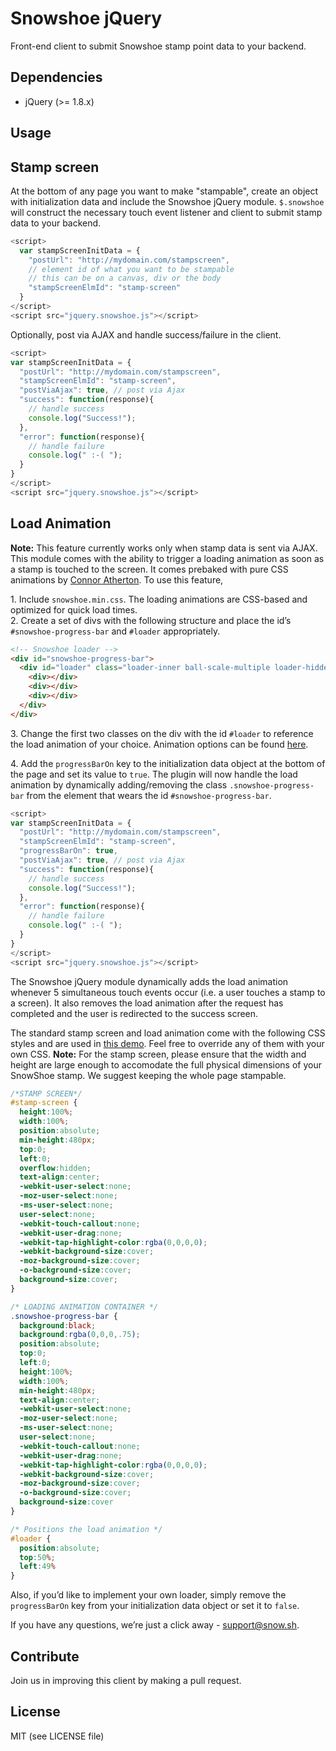 Snowshoe jQuery
============
Front-end client to submit Snowshoe stamp point data to your backend.

## Dependencies
- jQuery (>= 1.8.x)

## Usage
Stamp screen
--
At the bottom of any page you want to make "stampable", create an object with initialization data and include the Snowshoe jQuery module. ``$.snowshoe`` will construct the necessary touch event listener and client to submit stamp data to your backend.

```javascript
<script>
  var stampScreenInitData = {
    "postUrl": "http://mydomain.com/stampscreen",
    // element id of what you want to be stampable
    // this can be on a canvas, div or the body
    "stampScreenElmId": "stamp-screen"
  }
</script>
<script src="jquery.snowshoe.js"></script>
```

Optionally, post via AJAX and handle success/failure in the client.
```javascript
<script>
var stampScreenInitData = {
  "postUrl": "http://mydomain.com/stampscreen",
  "stampScreenElmId": "stamp-screen",
  "postViaAjax": true, // post via Ajax  
  "success": function(response){
    // handle success
    console.log("Success!");
  },
  "error": function(response){
    // handle failure
    console.log(" :-( ");
  }
}
</script>
<script src="jquery.snowshoe.js"></script>
```

Load Animation
--
**Note:** This feature currently works only when stamp data is sent via AJAX. This module comes with the ability to trigger a loading animation as soon as a stamp is touched to the screen.  It comes prebaked with pure CSS animations by [Connor Atherton](http://connoratherton.com/loaders).  To use this feature,

1\. Include `snowshoe.min.css`.  The loading animations are CSS-based and optimized for quick load times.  
2\. Create a set of divs with the following structure and place the id’s `#snowshoe-progress-bar` and `#loader` appropriately.

```html
<!-- Snowshoe loader -->
<div id="snowshoe-progress-bar">
  <div id="loader" class="loader-inner ball-scale-multiple loader-hidden">
    <div></div>
    <div></div>
    <div></div>
  </div>
</div>
```

3\. Change the first two classes on the div with the id `#loader` to reference the load animation of your choice.  Animation options can be found [here](http://connoratherton.com/loaders).

4\. Add the `progressBarOn` key to the initialization data object at the bottom of the page and set its value to `true`.  The plugin will now handle the load animation by dynamically adding/removing the class `.snowshoe-progress-bar` from the element that wears the id `#snowshoe-progress-bar`.

```javascript
<script>
var stampScreenInitData = {
  "postUrl": "http://mydomain.com/stampscreen",
  "stampScreenElmId": "stamp-screen",
  "progressBarOn": true,
  "postViaAjax": true, // post via Ajax  
  "success": function(response){
    // handle success
    console.log("Success!");
  },
  "error": function(response){
    // handle failure
    console.log(" :-( ");
  }
}
</script>
<script src="jquery.snowshoe.js"></script>
```

The Snowshoe jQuery module dynamically adds the load animation whenever 5 simultaneous touch events occur (i.e. a user touches a stamp to a screen).  It also removes the load animation after the request has completed and the user is redirected to the success screen.

The standard stamp screen and load animation come with the following CSS styles and are used in [this demo](http://wfdemo.herokuapp.com/).  Feel free to override any of them with your own CSS. **Note:** For the stamp screen, please ensure that the width and height are large enough to accomodate the full physical dimensions of your SnowShoe stamp.  We suggest keeping the whole page stampable.

```css
/*STAMP SCREEN*/
#stamp-screen {
  height:100%;
  width:100%;
  position:absolute;
  min-height:480px;
  top:0;
  left:0;
  overflow:hidden;
  text-align:center;
  -webkit-user-select:none;
  -moz-user-select:none;
  -ms-user-select:none;
  user-select:none;
  -webkit-touch-callout:none;
  -webkit-user-drag:none;
  -webkit-tap-highlight-color:rgba(0,0,0,0);
  -webkit-background-size:cover;
  -moz-background-size:cover;
  -o-background-size:cover;
  background-size:cover;
}

/* LOADING ANIMATION CONTAINER */
.snowshoe-progress-bar {
  background:black;
  background:rgba(0,0,0,.75);
  position:absolute;
  top:0;
  left:0;
  height:100%;
  width:100%;
  min-height:480px;
  text-align:center;
  -webkit-user-select:none;
  -moz-user-select:none;
  -ms-user-select:none;
  user-select:none;
  -webkit-touch-callout:none;
  -webkit-user-drag:none;
  -webkit-tap-highlight-color:rgba(0,0,0,0);
  -webkit-background-size:cover;
  -moz-background-size:cover;
  -o-background-size:cover;
  background-size:cover
}

/* Positions the load animation */
#loader {
  position:absolute;
  top:50%;
  left:49%
}
```
Also, if you’d like to implement your own loader, simply remove the `progressBarOn` key from your initialization data object or set it to `false`.

If you have any questions, we’re just a click away -  [support@snow.sh](mailto:support@snow.sh).

## Contribute
Join us in improving this client by making a pull request.

## License
MIT (see LICENSE file)